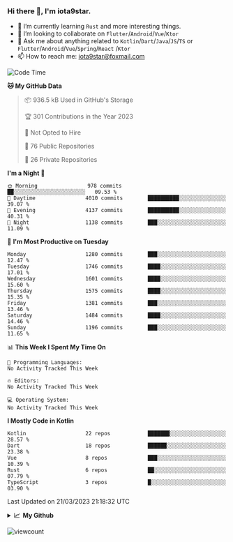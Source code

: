 ### Hi there 👋, I'm iota9star.

- 🌱 I’m currently learning `Rust` and more interesting things.
- 👯 I’m looking to collaborate on `Flutter`/`Android`/`Vue`/`Ktor`
- 💬 Ask me about anything related to `Kotlin`/`Dart`/`Java`/`JS`/`TS` or `Flutter`/`Android`/`Vue`/`Spring`/`React`
  /`Ktor`
- 📫 How to reach me: [iota9star@foxmail.com](iota9star@foxmail.com)



<!--START_SECTION:waka-->
![Code Time](http://img.shields.io/badge/Code%20Time-3%2C090%20hrs%2054%20mins-blue)

**🐱 My GitHub Data** 

> 📦 936.5 kB Used in GitHub's Storage 
 > 
> 🏆 301 Contributions in the Year 2023
 > 
> 🚫 Not Opted to Hire
 > 
> 📜 76 Public Repositories 
 > 
> 🔑 26 Private Repositories 
 > 
**I'm a Night 🦉** 

```text
🌞 Morning                978 commits         ██░░░░░░░░░░░░░░░░░░░░░░░   09.53 % 
🌆 Daytime                4010 commits        ██████████░░░░░░░░░░░░░░░   39.07 % 
🌃 Evening                4137 commits        ██████████░░░░░░░░░░░░░░░   40.31 % 
🌙 Night                  1138 commits        ███░░░░░░░░░░░░░░░░░░░░░░   11.09 % 
```
📅 **I'm Most Productive on Tuesday** 

```text
Monday                   1280 commits        ███░░░░░░░░░░░░░░░░░░░░░░   12.47 % 
Tuesday                  1746 commits        ████░░░░░░░░░░░░░░░░░░░░░   17.01 % 
Wednesday                1601 commits        ████░░░░░░░░░░░░░░░░░░░░░   15.60 % 
Thursday                 1575 commits        ████░░░░░░░░░░░░░░░░░░░░░   15.35 % 
Friday                   1381 commits        ███░░░░░░░░░░░░░░░░░░░░░░   13.46 % 
Saturday                 1484 commits        ████░░░░░░░░░░░░░░░░░░░░░   14.46 % 
Sunday                   1196 commits        ███░░░░░░░░░░░░░░░░░░░░░░   11.65 % 
```


📊 **This Week I Spent My Time On** 

```text
💬 Programming Languages: 
No Activity Tracked This Week

🔥 Editors: 
No Activity Tracked This Week

💻 Operating System: 
No Activity Tracked This Week
```

**I Mostly Code in Kotlin** 

```text
Kotlin                   22 repos            ███████░░░░░░░░░░░░░░░░░░   28.57 % 
Dart                     18 repos            ██████░░░░░░░░░░░░░░░░░░░   23.38 % 
Vue                      8 repos             ███░░░░░░░░░░░░░░░░░░░░░░   10.39 % 
Rust                     6 repos             ██░░░░░░░░░░░░░░░░░░░░░░░   07.79 % 
TypeScript               3 repos             █░░░░░░░░░░░░░░░░░░░░░░░░   03.90 % 
```




 Last Updated on 21/03/2023 21:18:32 UTC
<!--END_SECTION:waka-->

<details>
  <summary><b>📈&nbsp;&nbsp;My Github</b></summary>
  <br>
  <img src='https://github-profile-trophy.vercel.app/?username=iota9star'>
  <img src='https://bad-apple-github-readme.vercel.app/api?show_bg=1&username=iota9star&hide_title=true'>
  <img src='http://cr-skills-chart-widget.azurewebsites.net/api/api?username=iota9star'>
</details>


![viewcount](https://count.getloli.com/get/@iota9star?theme=rule34)
